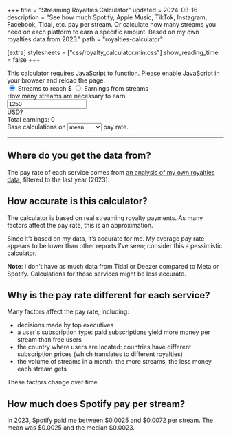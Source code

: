+++
title = "Streaming Royalties Calculator"
updated = 2024-03-16
description = "See how much Spotify, Apple Music, TikTok, Instagram, Facebook, Tidal, etc. pay per stream. Or calculate how many streams you need on each platform to earn a specific amount. Based on my own royalties data from 2023."
path = "royalties-calculator"

[extra]
stylesheets = ["css/royalty_calculator.min.css"]
show_reading_time = false
+++

<noscript>
This calculator requires JavaScript to function. Please enable JavaScript in your browser and reload the page.
</noscript>

<form id="calculator" class="js">
    <div class="mode-selection">
        <input type="radio" id="calculateStreams" name="mode" value="CalculateStreams" checked>
        <label for="calculateStreams">Streams to reach $</label>
        <input type="radio" id="calculateEarnings" name="mode" value="CalculateEarnings">
        <label for="calculateEarnings">Earnings from streams</label>
    </div>
    <div id="calculator-content">
        <div id="question">How many streams are necessary to earn <div class="target-amount">
            <input type="number" id="target-amount" min="1" title="target amount to calculate streams necessary" inputmode="numeric" value=1250>
        </div> USD?</div>
        <div id="earnings-results" class="hidden">Total earnings: <span id="earnings-amount">0</span></div>
        <div id="results" class="results-grid"></div>
        <div>
            Base calculations on
            <select id="calculation-type" class="dropdown" name="calculation-type">
                <option value="Mean" selected>mean</option>
                <option value="Median">median</option>
                <option value="Min">minimum</option>
                <option value="Max">maximum</option>
            </select>
            pay rate.
        </div>
    </div>
<script src="/js/streamsMonthCalculator.min.js"></script>
</form>

---

## Where do you get the data from?

The pay rate of each service comes from [an analysis of my own royalties data](/blog/data-analysis-music-streaming/), filtered to the last year (2023).

## How accurate is this calculator?

The calculator is based on real streaming royalty payments. As many factors affect the pay rate, this is an approximation.

Since it’s based on my data, it’s accurate for me. My average pay rate appears to be lower than other reports I’ve seen; consider this a pessimistic calculator.

**Note**: I don’t have as much data from Tidal or Deezer compared to Meta or Spotify. Calculations for those services might be less accurate.

## Why is the pay rate different for each service?

Many factors affect the pay rate, including:

- decisions made by top executives
- a user's subscription type: paid subscriptions yield more money per stream than free users
- the country where users are located: countries have different subscription prices (which translates to different royalties)
- the volume of streams in a month: the more streams, the less money each stream gets

These factors change over time.

## How much does Spotify pay per stream?

In 2023, Spotify paid me between $0.0025 and $0.0072 per stream. The mean was $0.0025 and the median $0.0023.
